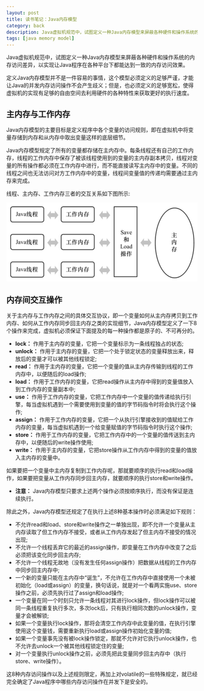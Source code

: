 ```yaml
---
layout: post
title: 读书笔记：Java内存模型
category: back
description: Java虚拟机规范中，试图定义一种Java内存模型来屏蔽各种硬件和操作系统的内存访问差异，以实现让Java程序在各种平台下都能达到一致的内存访问效果。
tags: [java memory model]
---
```


Java虚拟机规范中，试图定义一种Java内存模型来屏蔽各种硬件和操作系统的内存访问差异，以实现让Java程序在各种平台下都能达到一致的内存访问效果。

定义Java内存模型并不是一件容易的事情，这个模型必须定义的足够严谨，才能让Java的并发内存访问操作不会产生歧义；但是，也必须定义的足够宽松，使得虚拟机的实现有足够的自由空间去利用硬件的各种特性来获取更好的执行速度。

## **主内存与工作内存**

Java内存模型的主要目标是定义程序中各个变量的访问规则，即在虚拟机中将变量存储到内存和从内存中取出变量这样的底层细节。

Java内存模型规定了所有的变量都存储在主内存中。每条线程还有自己的工作内存，线程的工作内存中保存了被该线程使用到的变量的主内存副本拷贝，线程对变量的所有操作都必须在工作内存中进行，而不能直接读写主内存中的变量。不同的线程之间也无法访问对方工作内存中的变量，线程间变量值的传递均需要通过主内存来完成。

线程、主内存、工作内存三者的交互关系如下图所示:

<p class="picture"><img alt="" src="/assets/img/2015-6-3/mem_relation.jpg"/></p>

## **内存间交互操作**

关于主内存与工作内存之间的具体交互协议，即一个变量如何从主内存拷贝到工作内存、如何从工作内存同步回主内存之类的实现细节，Java内存模型定义了一下8个操作来完成，虚拟机必须保证下面提及的每一种操作都是原子的、不可再分的。

* **lock：** 作用于主内存的变量，它把一个变量标示为一条线程独占的状态;
* **unlock：** 作用于主内存的变量，它把一个处于锁定状态的变量释放出来，释放后的变量才可以被其他线程锁定;
* **read：** 作用于主内存的变量，它把一个变量的值从主内存传输到线程的工作内存中，以便随后的load操作;
* **load：** 作用于工作内存的变量，它把read操作从主内存中得到的变量值放入到工作内存的变量副本中;
* **use：** 作用于工作内存的变量，它把工作内存中一个变量的值传递给执行引擎，每当虚拟机遇到一个需要使用到变量的值的字节码指令时将会执行这个操作;
* **assign：** 作用于工作内存的变量，它把一个从执行引擎接收到的值赋给工作内存的变量，每当虚拟机遇到一个给变量赋值的字节码指令时执行这个操作;
* **store：** 作用于工作内存的变量，它把工作内存中的一个变量的值传送到主内存中，以便随后的write操作使用;
* **write：** 作用于主内存的变量，它把store操作从工作内存中得到的变量的值放入主内存的变量中。

如果要把一个变量中主内存复制到工作内存呢，那就要顺序的执行read和load操作，如果要把变量从工作内存同步回主内存，就要顺序的执行store和write操作。

* **注意：** Java内存模型只要求上述两个操作必须按顺序执行，而没有保证是连续执行。

除此之外，Java内存模型还规定了在执行上述8种基本操作时必须满足如下规则：

* 不允许read和load、store和write操作之一单独出现，即不允许一个变量从主内存读取了但工作内存不接受，或者从工作内存发起了但主内存不接受的情况出现;
* 不允许一个线程丢弃它的最近的assign操作，即变量在工作内存中改变了之后必须把该变化同步回主内存;
* 不允许一个线程无故地（没有发生任何assign操作）把数据从线程的工作内存中同步回主内存中;
* 一个新的变量只能在主内存中“诞生”，不允许在工作内存中直接使用一个未被初始化（load或assign）的变量，换句话说，就是对一个看两实施use、store操作之前，必须先执行过了assign和load操作;
* 一个变量在同一个时刻只允许一条线程对其进行lock操作，但lock操作可以被同一条线程重复执行多次，多次lock后，只有执行相同次数的unlock操作，变量才会被解锁;
* 如果一个变量执行lock操作，那将会清空工作内存中此变量的值，在执行引擎使用这个变量钱，需要重新执行load或assign操作初始化变量的值;
* 如果一个变量事先没有被lock操作锁定，那就不允许对它执行unlock操作，也不允许去unlock一个被其他线程锁定住的变量; 
* 对一个变量执行unlock操作之前，必须先把此变量同步回主内存中（执行store、write操作）。

这8种内存访问操作以及上述规则限定，再加上对volatile的一些特殊规定，就已经完全确定了Java程序中哪些内存访问操作在并发下是安全的。

